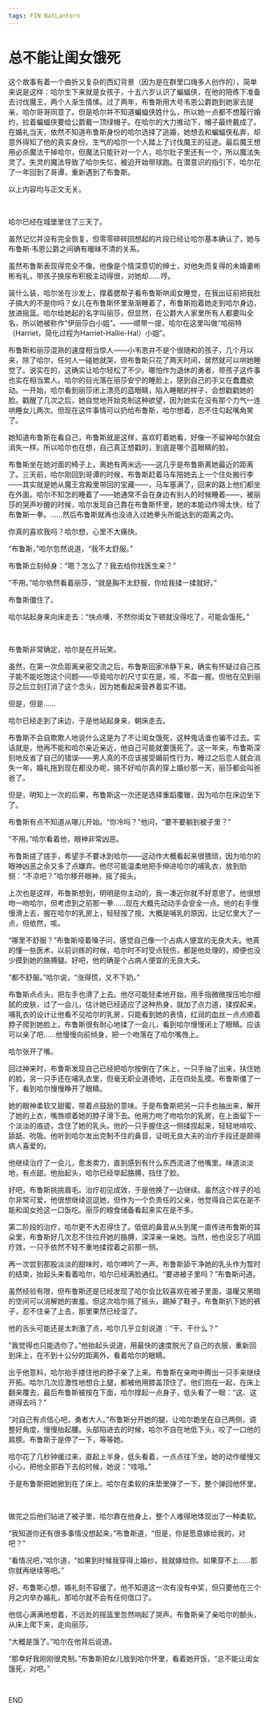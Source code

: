 ```yaml
---
tags: FIN BatLantern
---
```


# 总不能让闺女饿死

这个故事有着一个曲折又复杂的西幻背景（因为是在群里口嗨多人创作的），简单来说是这样：哈尔生下来就是女孩子，十五六岁认识了蝙蝠侠，在他的陪练下准备去讨伐魔王，两个人渐生情愫。过了两年，布鲁斯用大号韦恩公爵跑到她家去提亲，哈尔哥哥同意了。但是哈尔并不知道蝙蝠侠姓什么，所以她一点都不想履行婚约，拉着蝙蝠侠要给公爵戴一顶绿帽子。在哈尔的大力推动下，帽子最终戴成了。在婚礼当天，依然不知道布鲁斯身份的哈尔选择了逃婚，她想去和蝙蝠侠私奔，却意外得知了他的真实身份。生气的哈尔一个人踏上了讨伐魔王的征途。最后魔王想用必杀魔法干掉哈尔，但魔法只能针对一个人，哈尔肚子里还有一个，所以魔法失灵了。失灵的魔法导致了哈尔失忆，被迫开始带球跑。在潜意识的指引下，哈尔花了一年回到了哥谭，重新遇到了布鲁斯。

以上内容均与正文无关。

<br>

哈尔已经在城堡里住了三天了。

虽然记忆并没有完全恢复，但零零碎碎回想起的片段已经让哈尔基本确认了，她与布鲁斯·韦恩公爵之间确有暧昧不清的关系。

虽然布鲁斯表现得完全不像。他像是个情深意切的绅士，对他失而复得的未婚妻彬彬有礼，带孩子换尿布积极主动得很，对她却……哼。

装什么装，哈尔坐在沙发上，撑着腮帮子看布鲁斯哄闺女睡觉，在我出征前把我肚子搞大的不是你吗？女儿在布鲁斯怀里渐渐睡着了，布鲁斯抱着她走到哈尔身边，放进摇篮。哈尔给她起的名字叫丽莎，但显然，在公爵大人家里所有人都要叫全名，所以她被称作“伊丽莎白小姐”。——顺带一提，哈尔在这里叫做“哈丽特（Harriet，简化过程为Harriet-Hallie-Hal）小姐”。

布鲁斯和丽莎混熟的速度相当惊人——小韦恩并不是个很随和的孩子，几个月以来，除了哈尔，任何人一碰她就哭，但布鲁斯只花了两天时间，居然就可以哄她睡觉了。说实在的，这确实让哈尔轻松了不少。哪怕作为退休的勇者，带孩子这件事也实在相当累人。哈尔的目光落在丽莎安宁的睡脸上，感到自己的手又在蠢蠢欲动。一开始，哈尔看到丽莎闭上漂亮的蓝眼睛，陷入睡眠的样子，会想戳戳她的脸。戳醒了几次之后，她自觉地开始克制这种欲望，因为她实在没有那个力气一连哄睡女儿两次。但现在这件事情可以扔给布鲁斯，哈尔想着，忍不住勾起嘴角笑了。

她知道布鲁斯在看自己，布鲁斯就是这样，喜欢盯着她看，好像一不留神哈尔就会消失一样。所以哈尔也在想，自己真正想戳的，到底是哪个蓝眼睛的脸。

布鲁斯坐在她对面的椅子上，离她有两米远——这几乎是布鲁斯离她最近的距离了。三天前，哈尔刚回到哥谭的时候，布鲁斯赶着马车陪她去上一个住处搬行李——其实就是她从魔王宫殿里带回的宝藏——，马车塞满了，回来的路上他们都坐在外面。哈尔不知怎的睡着了——她通常不会在身边有别人的时候睡着——，被丽莎的哭声吵醒的时候，哈尔发现自己靠在布鲁斯怀里，她的本能动作得太快，给了布鲁斯一拳。……然后布鲁斯就再也没进入过她拳头所能达到的距离之内。

你真的喜欢我吗？哈尔想，心里不大痛快。

“布鲁斯，”哈尔忽然说道，“我不太舒服。”

布鲁斯立刻倾身：“嗯？怎么了？我去给你找医生来？”

“不用。”哈尔依然看着丽莎，“就是胸不太舒服，你给我揉一揉就好。”

布鲁斯僵住了。

哈尔站起身来向床走去：“快点噢，不然你闺女下顿就没得吃了，可能会饿死。”

<br>

布鲁斯非常确定，哈尔是在开玩笑。

虽然，在第一次负距离亲密交流之后，布鲁斯回家冷静下来，确实有怀疑过自己孩子能不能吃饱这个问题——毕竟哈尔的尺寸实在是，咳，不盈一握。但他在见到丽莎之后立刻打消了这个念头，因为她看起来营养着实不错。

但是，但是……

哈尔已经走到了床边，于是他站起身来，朝床走去。

布鲁斯不会自欺欺人地说什么这是为了不让闺女饿死，这种鬼话谁也骗不过去。实话就是，他再不能和哈尔亲近亲近，他自己可能就要饿死了。这一年来，布鲁斯深刻地反省了自己的错误——男人真的不应该接受婚前性行为，睡过之后恋人就会消失一年，婚礼拖到现在都没办呢，搞不好哈尔真的穿上婚纱那一天，丽莎都会叫爸爸了。

但是，明知上一次的后果，布鲁斯这一次还是选择重蹈覆辙，因为哈尔在床边坐下了。

布鲁斯有点不知道从哪儿开始。“你冷吗？”他问，“要不要躺到被子里？”

“不用。”哈尔看着他，眼神非常凶恶。

布鲁斯搓了搓手，希望手不要冰到哈尔——这动作大概看起来很猥琐，因为哈尔的眼神凶恶之余又多了点嫌弃。他尽可能温柔地把手伸进哈尔的哺乳衣，放到肋侧：“不凉吧？”哈尔移开眼神，摇了摇头。

上次也是这样，布鲁斯想到，明明是你主动的，我一凑近你就不好意思了。他很想吻一吻哈尔，但考虑到之前那一拳……现在大概先动动手会安全一点。他的右手慢慢滑上去，握在哈尔的乳房上，轻轻按了按。大概是哺乳的原因，比记忆里大了一点，但依然，咳。

“哪里不舒服？”布鲁斯哑着嗓子问，感觉自己像一个占病人便宜的无良大夫。他真的懂一些医术，以前训练的时候，哈尔时不时受点轻伤，都是他处理的，顺便也没少摸到她的胳膊腿。好吧，他的确是个占病人便宜的无良大夫。

“都不舒服。”哈尔说，“涨得慌，又不下奶。”

布鲁斯点点头，把左手也滑了上去。他尽可能轻柔地开始，用手指微微按压哈尔细腻的皮肤，过了一会儿，估计她已经适应了这种热身，就加了点力道，揉捏起来。哺乳衣的设计让他看不见哈尔的乳房，只能看到她的表情，红润的血丝一点点顺着脖子爬到她脸上。布鲁斯很有耐心地揉了一会儿，看到哈尔慢慢闭上了眼睛。应该可以亲了吧……他慢慢向前倾身，把一个吻落在了哈尔嘴唇上。

哈尔张开了嘴。

回过神来时，布鲁斯发现自己已经把哈尔按倒在了床上，一只手抽了出来，扶住她的脸，另一只手还在哺乳衣里，但毫无职业道德地，正在四处乱摸。布鲁斯僵了一下，看到哈尔慢慢睁开了眼睛。

她的眼神柔软又甜蜜，带着点鼓励的意味。于是布鲁斯把另一只手也抽出来，解开了她的上衣，嘴唇顺着她的脖子滑下去。他用力吻了吻哈尔的乳房，在上面留下一个淡淡的痕迹，含住了她的乳头。他的一只手握住这一侧揉捏起来，轻轻地啃咬、舔舐、吮吸。他听到哈尔发出克制不住的鼻音，证明无良大夫的治疗手段还是颇得病人喜爱的。

他继续治疗了一会儿，愈发卖力，直到感到有什么东西流进了他嘴里。味道淡淡地，有点甜。他抬起头，哈尔已经举起胳膊，挡住了脸。

好吧，布鲁斯挑挑眉毛。治疗初见成效，于是他换了一边继续。虽然这个样子的哈尔非常可爱，他很想继续逗逗她，但作为一个负责任的父亲，他觉得自己实在是不能和闺女抢这一口饭吃。丽莎的粮食储备看起来实在是不多。

第二阶段的治疗，哈尔更不大忍得住了。低低的鼻音从头到尾一直传进布鲁斯的耳朵里，布鲁斯好几次忍不住拉开她的胳膊，深深亲一亲她。当然，他也没忘了巩固疗效，一只手依然不轻不重地揉捏着之前那一侧。

再一次尝到那股淡淡的甜味时，哈尔呻吟了一声。布鲁斯舔干净她的乳头作为暂时的结束，抬起头来看着哈尔，哈尔已经满脸通红。“要进被子里吗？”布鲁斯问道。

虽然经验有限，但布鲁斯还是已经发现了哈尔会比较喜欢在被子里面，温暖又黑暗的空间可以消解她的害羞。但这次哈尔摇了摇头，踢掉了鞋子。布鲁斯扒下她的裤子，忍不住亲了上去，那里果然已经湿了。

他的舌头可能还是太刺激了点，哈尔几乎立刻说道：“干、干什么？”

“我觉得也只能选你了。”他抬起头说道，用最快的速度脱光了自己的衣服，重新回到床上，在不到十公分的距离外，看着哈尔的眼睛。

出乎他意料，哈尔抬手搂住他的脖子亲了上来。布鲁斯在亲吻中腾出一只手来继续开拓。哈尔几次应激性地想合上腿，都被他用膝盖顶住了。他们抱在一起，在床上翻来覆去，最后布鲁斯被按在下面，哈尔撑起一点身子，低头看了一眼：“这、这进得去吗？”

“对自己有点信心吧，勇者大人。”布鲁斯分开她的腿，让哈尔跪坐在自己两侧，调整好角度，慢慢抬起腰。头部陷进去的时候，哈尔不自在地低下头，咬了一口他的肩膀。布鲁斯于是停了一下，等等她。

哈尔花了几秒钟缓过来，直起上半身，低头看着，一点点往下坐。她的动作缓慢又小心，把他全部吞下去的时候，她说：“哇哦。”

于是布鲁斯把她掀到在了床上。哈尔在柔软的床垫里弹了一下，整个弹回他怀里。

<br>

做完之后他们钻进了被子里，哈尔靠在他身上，整个人难得地体现出了一种柔软。

“我知道你还有很多事情没想起来，”布鲁斯道，“但是，你是愿意嫁给我的，对吧？”

“看情况吧，”哈尔道，“如果到时候我穿得上婚纱，我就嫁给你。如果穿不上……那你就再继续等吧。”

好，布鲁斯心想，婚礼刻不容缓了。他不知道这一次有没有中奖，但只要他在三个月之内举办婚礼，那哈尔就不会有任何借口了。

他信心满满地想着，不远处的摇篮里忽然响起了哭声。布鲁斯亲了亲哈尔的额头，从床上爬下来，走向丽莎。

“大概是饿了。”哈尔在他背后说道。

“那幸好我刚刚很克制。”布鲁斯把女儿放到哈尔怀里，看着她开饭，“总不能让闺女饿死，对吧。”

<br>

END
